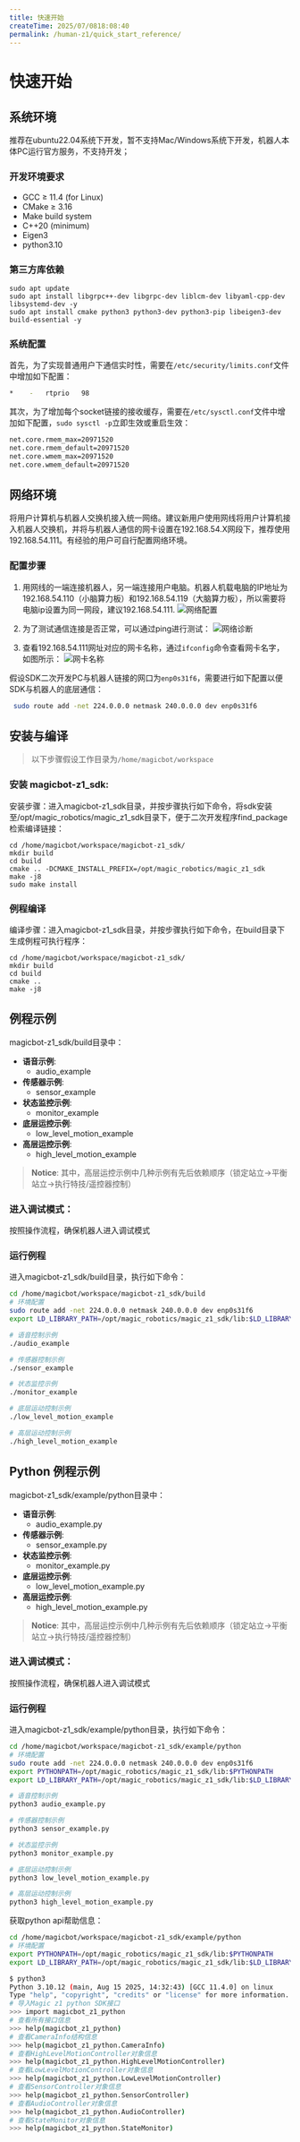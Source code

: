 ```yaml
---
title: 快速开始
createTime: 2025/07/0818:08:40
permalink: /human-z1/quick_start_reference/
---
```

# 快速开始

## 系统环境
推荐在ubuntu22.04系统下开发，暂不支持Mac/Windows系统下开发，机器人本体PC运行官方服务，不支持开发；

### 开发环境要求

- GCC ≥ 11.4 (for Linux)
- CMake ≥ 3.16
- Make build system
- C++20 (minimum)
- Eigen3
- python3.10

### 第三方库依赖
```
sudo apt update
sudo apt install libgrpc++-dev libgrpc-dev liblcm-dev libyaml-cpp-dev libsystemd-dev -y
sudo apt install cmake python3 python3-dev python3-pip libeigen3-dev build-essential -y
```

### 系统配置

首先，为了实现普通用户下通信实时性，需要在`/etc/security/limits.conf`文件中增加如下配置：
```bash
*    -   rtprio   98
```

其次，为了增加每个socket链接的接收缓存，需要在`/etc/sysctl.conf`文件中增加如下配置，`sudo sysctl -p`立即生效或重启生效：
```bash
net.core.rmem_max=20971520  
net.core.rmem_default=20971520  
net.core.wmem_max=20971520  
net.core.wmem_default=20971520  
```

## 网络环境
将用户计算机与机器人交换机接入统一网络。建议新用户使用网线将用户计算机接入机器人交换机，并将与机器人通信的网卡设置在192.168.54.X网段下，推荐使用192.168.54.111。有经验的用户可自行配置网络环境。


### 配置步骤
1. 用网线的一端连接机器人，另一端连接用户电脑。机器人机载电脑的IP地址为192.168.54.110（小脑算力板）和192.168.54.119（大脑算力板），所以需要将电脑ip设置为同一网段，建议192.168.54.111.
![网络配置](../image/human-z1/ubuntu_net_setting.png)


2. 为了测试通信连接是否正常，可以通过ping进行测试：
![网络诊断](../image/human-z1/ubuntu_ping.png)

3. 查看192.168.54.111网址对应的网卡名称，通过`ifconfig`命令查看网卡名字，如图所示：
![网卡名称](../image/human-z1/network_card_name.png)

假设SDK二次开发PC与机器人链接的网口为`enp0s31f6`，需要进行如下配置以便SDK与机器人的底层通信：

```bash
 sudo route add -net 224.0.0.0 netmask 240.0.0.0 dev enp0s31f6
```

## 安装与编译
> 以下步骤假设工作目录为`/home/magicbot/workspace`

### 安装 magicbot-z1_sdk:
安装步骤：进入magicbot-z1_sdk目录，并按步骤执行如下命令，将sdk安装至/opt/magic_robotics/magic_z1_sdk目录下，便于二次开发程序find_package检索编译链接：

```
cd /home/magicbot/workspace/magicbot-z1_sdk/
mkdir build
cd build
cmake .. -DCMAKE_INSTALL_PREFIX=/opt/magic_robotics/magic_z1_sdk
make -j8
sudo make install
```

### 例程编译

编译步骤：进入magicbot-z1_sdk目录，并按步骤执行如下命令，在build目录下生成例程可执行程序：

```
cd /home/magicbot/workspace/magicbot-z1_sdk/
mkdir build
cd build
cmake ..
make -j8
```

## 例程示例

magicbot-z1_sdk/build目录中：

- **语音示例**:
  - audio_example
- **传感器示例**:
  - sensor_example
- **状态监控示例**:
  - monitor_example
- **底层运控示例**:
  - low_level_motion_example
- **高层运控示例**:
  - high_level_motion_example

> **Notice**: 其中，高层运控示例中几种示例有先后依赖顺序（锁定站立->平衡站立->执行特技/遥控器控制）

### 进入调试模式：

按照操作流程，确保机器人进入调试模式

### 运行例程

进入magicbot-z1_sdk/build目录，执行如下命令：

```bash
cd /home/magicbot/workspace/magicbot-z1_sdk/build
# 环境配置
sudo route add -net 224.0.0.0 netmask 240.0.0.0 dev enp0s31f6
export LD_LIBRARY_PATH=/opt/magic_robotics/magic_z1_sdk/lib:$LD_LIBRARY_PATH

# 语音控制示例
./audio_example

# 传感器控制示例
./sensor_example

# 状态监控示例
./monitor_example

# 底层运动控制示例
./low_level_motion_example

# 高层运动控制示例
./high_level_motion_example
```

## Python 例程示例

magicbot-z1_sdk/example/python目录中：

- **语音示例**:
  - audio_example.py
- **传感器示例**:
  - sensor_example.py
- **状态监控示例**:
  - monitor_example.py
- **底层运控示例**:
  - low_level_motion_example.py
- **高层运控示例**:
  - high_level_motion_example.py

> **Notice**: 其中，高层运控示例中几种示例有先后依赖顺序（锁定站立->平衡站立->执行特技/遥控器控制）


### 进入调试模式：

按照操作流程，确保机器人进入调试模式

### 运行例程

进入magicbot-z1_sdk/example/python目录，执行如下命令：

```bash
cd /home/magicbot/workspace/magicbot-z1_sdk/example/python
# 环境配置
sudo route add -net 224.0.0.0 netmask 240.0.0.0 dev enp0s31f6
export PYTHONPATH=/opt/magic_robotics/magic_z1_sdk/lib:$PYTHONPATH
export LD_LIBRARY_PATH=/opt/magic_robotics/magic_z1_sdk/lib:$LD_LIBRARY_PATH

# 语音控制示例
python3 audio_example.py

# 传感器控制示例
python3 sensor_example.py

# 状态监控示例
python3 monitor_example.py

# 底层运动控制示例
python3 low_level_motion_example.py

# 高层运动控制示例
python3 high_level_motion_example.py
```

获取python api帮助信息：

```bash
cd /home/magicbot/workspace/magicbot-z1_sdk/example/python
# 环境配置
export PYTHONPATH=/opt/magic_robotics/magic_z1_sdk/lib:$PYTHONPATH
export LD_LIBRARY_PATH=/opt/magic_robotics/magic_z1_sdk/lib:$LD_LIBRARY_PATH

$ python3
Python 3.10.12 (main, Aug 15 2025, 14:32:43) [GCC 11.4.0] on linux
Type "help", "copyright", "credits" or "license" for more information.
# 导入Magic z1 python SDK接口
>>> import magicbot_z1_python
# 查看所有接口信息             
>>> help(magicbot_z1_python)
# 查看CameraInfo结构信息 
>>> help(magicbot_z1_python.CameraInfo)
# 查看HighLevelMotionController对象信息 
>>> help(magicbot_z1_python.HighLevelMotionController)
# 查看LowLevelMotionController对象信息 
>>> help(magicbot_z1_python.LowLevelMotionController)
# 查看SensorController对象信息 
>>> help(magicbot_z1_python.SensorController)
# 查看AudioController对象信息 
>>> help(magicbot_z1_python.AudioController)
# 查看StateMonitor对象信息 
>>> help(magicbot_z1_python.StateMonitor)
```